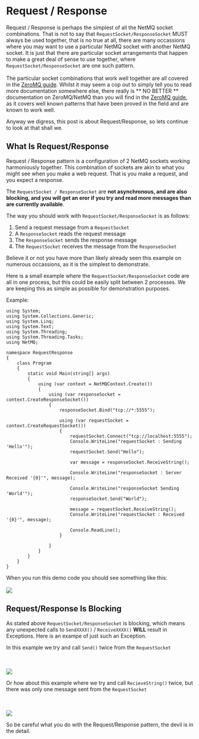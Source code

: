 Request / Response
=====

Request / Response is perhaps the simplest of all the NetMQ socket combinations. That is not to say that <code>RequestSocket/ResponseSocket</code> MUST always be used together, that
is no true at all, there are many occassions where you may want to use a particular NetMQ socket with another NetMQ socket. It is just that there are particular
socket arrangements that happen to make a great deal of sense to use together, where <code>RequestSocket/ResponseSocket</code> are one such pattern.
<br/>
<br/>
The particular socket combinations that work well together are all covered in the <a href="http://zguide.zeromq.org/page:all" target="_blank">ZeroMQ guide</a>. Whilst it may seem a cop out to simply tell you to read more documentation somewhere else, there really is ** NO BETTER ** documentation on ZeroMQ/NetMQ than you will find in the <a href="http://zguide.zeromq.org/page:all" target="_blank">ZeroMQ guide</a>, as it covers well known
patterns that have been proved in the field and are known to work well. 

Anyway we digress, this post is about Request/Response, so lets continue to look at that shall we.




## What Is Request/Response

Request / Response pattern is a configuration of 2 NetMQ sockets working harmoniously together. This combination of sockets are akin to what you might see when you
make a web request. That is you make a request, and you expect a response.

The <code>RequestSocket / ResponseSocket</code> are **not asynchronous, and are also blocking, and you will get an eror if you try and read more messages than are currently available**. 

The way you should work with <code>RequestSocket/ResponseSocket</code> is as follows:

1. Send a request message from a <code>RequestSocket</code>
2. A <code>ResponseSocket</code> reads the request message
3. The <code>ResponseSocket</code> sends the response message
4. The <code>RequestSocket</code> receives the message from the <code>ResponseSocket</code>

Believe it or not you have more than likely already seen this example on numerous occassions, as it is the simplest to demonstrate.

Here is a small example where the <code>RequestSocket/ResponseSocket</code> code are all in one process, but this could be easily split between 2 processes. We are keeping this as simple
as possible for demonstration purposes.

Example:

    using System;
    using System.Collections.Generic;
    using System.Linq;
    using System.Text;
    using System.Threading;
    using System.Threading.Tasks;
    using NetMQ;

    namespace RequestResponse
    {
        class Program
        {
            static void Main(string[] args)
            {
                using (var context = NetMQContext.Create())
                {
                    using (var responseSocket = context.CreateResponseSocket())
                    {
                        responseSocket.Bind("tcp://*:5555");

                        using (var requestSocket = context.CreateRequestSocket())
                        {
                            requestSocket.Connect("tcp://localhost:5555");
                            Console.WriteLine("requestSocket : Sending 'Hello'");
                            requestSocket.Send("Hello");

                            var message = responseSocket.ReceiveString();

                            Console.WriteLine("responseSocket : Server Received '{0}'", message);

                            Console.WriteLine("responseSocket Sending 'World'");
                            responseSocket.Send("World");

                            message = requestSocket.ReceiveString();
                            Console.WriteLine("requestSocket : Received '{0}'", message);

                            Console.ReadLine();
                        }

                    }
                }
            }
        }
    }


When you run this demo code you should see something like this:
<br/>
<br/>
<img src="https://raw.githubusercontent.com/zeromq/netmq/master/docs/Images/RequestResponse.png"/>





## Request/Response Is Blocking

As stated above <code>RequestSocket/ResponseSocket</code> is blocking, which means any unexpected calls to <code>SendXXXX()</code> / <code>ReceiveXXXX()</code> **WILL** result in Exceptions. Here is an exampe of just such an Exception.

In this example we try and call <code>Send()</code> twice from the <code>RequestSocket</code>

<br/>
<br/>
<img src="https://raw.githubusercontent.com/zeromq/netmq/master/docs/Images/RequestResponse2Sends.png"/>




Or how about this example where we try and call <code>RecieveString()</code> twice, but there was only one message sent from the <code>RequestSocket</code>


<br/>
<br/>
<img src="https://raw.githubusercontent.com/zeromq/netmq/master/docs/Images/RequestResponse2Receives.png"/>


So be careful what you do with the Request/Response pattern, the devil is in the detail.

